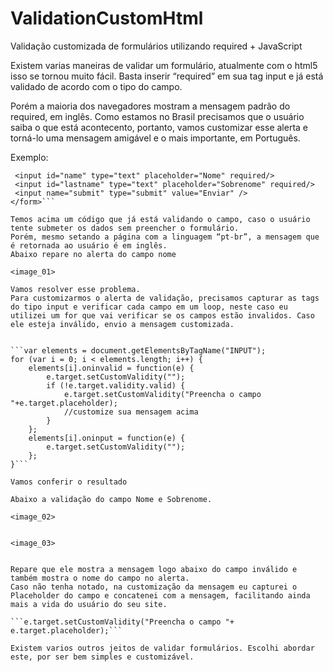 # ValidationCustomHtml
Validação customizada de formulários utilizando required + JavaScript


Existem varias maneiras de validar um formulário, atualmente com o html5 isso se tornou muito fácil. Basta inserir “required” em sua tag input e já está validado de acordo com o tipo do campo.

Porém a maioria dos navegadores mostram a mensagem padrão do required, em inglês. Como estamos no Brasil precisamos que o usuário saiba o que está acontecento, portanto, vamos customizar esse alerta e torná-lo uma mensagem amigável e o mais importante, em Português. 

Exemplo:

```<form id="form">
 <input id="name" type="text" placeholder="Nome" required/> 
 <input id="lastname" type="text" placeholder="Sobrenome" required/> 
 <input name="submit" type="submit" value="Enviar" /> 
</form>```

Temos acima um código que já está validando o campo, caso o usuário tente submeter os dados sem preencher o formulário.
Porém, mesmo setando a página com a linguagem “pt-br”, a mensagem que é retornada ao usuário é em inglês.
Abaixo repare no alerta do campo nome

<image_01>

Vamos resolver esse problema.
Para customizarmos o alerta de validação, precisamos capturar as tags do tipo input e verificar cada campo em um loop, neste caso eu utilizei um for que vai verificar se os campos estão invalidos. Caso ele esteja inválido, envio a mensagem customizada.


```var elements = document.getElementsByTagName("INPUT");
for (var i = 0; i < elements.length; i++) {
    elements[i].oninvalid = function(e) {
        e.target.setCustomValidity("");
        if (!e.target.validity.valid) {
            e.target.setCustomValidity("Preencha o campo "+e.target.placeholder);
            //customize sua mensagem acima
        }
    };
    elements[i].oninput = function(e) {
        e.target.setCustomValidity("");
    };
}```

Vamos conferir o resultado

Abaixo a validação do campo Nome e Sobrenome.

<image_02>


<image_03>


Repare que ele mostra a mensagem logo abaixo do campo inválido e também mostra o nome do campo no alerta.
Caso não tenha notado, na customização da mensagem eu capturei o Placeholder do campo e concatenei com a mensagem, facilitando ainda mais a vida do usuário do seu site.

```e.target.setCustomValidity("Preencha o campo "+ e.target.placeholder);```

Existem varios outros jeitos de validar formulários. Escolhi abordar este, por ser bem simples e customizável.

